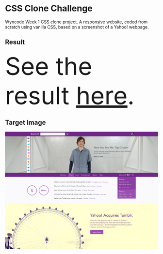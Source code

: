 # CSS Clone Challenge
Wyncode Week 1 CSS clone project. A responsive website, coded from scratch using vanilla CSS, based on a screenshot of a Yahoo! webpage.

## Result
<span style="font-size:5rem;">See the result [here](https://mr-bean.netlify.app).</span>

## Target Image
![Yahoo! page screenshot](/yahoo_eisenberg.jpg)



